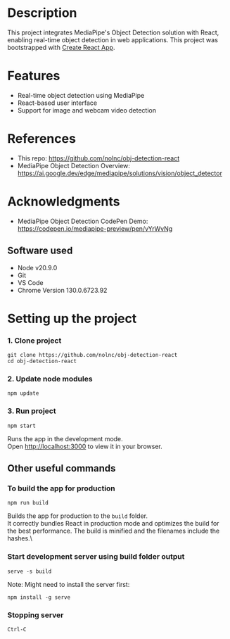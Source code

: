 # Description
This project integrates MediaPipe's Object Detection solution with React, enabling real-time object detection in web applications.
This project was bootstrapped with [Create React App](https://github.com/facebook/create-react-app).

# Features
- Real-time object detection using MediaPipe
- React-based user interface
- Support for image and webcam video detection

# References
- This repo: https://github.com/nolnc/obj-detection-react 
- MediaPipe Object Detection Overview: https://ai.google.dev/edge/mediapipe/solutions/vision/object_detector

# Acknowledgments
- MediaPipe Object Detection CodePen Demo: https://codepen.io/mediapipe-preview/pen/vYrWvNg

## Software used
- Node v20.9.0
- Git
- VS Code
- Chrome Version 130.0.6723.92

# Setting up the project

### 1. Clone project
	git clone https://github.com/nolnc/obj-detection-react
	cd obj-detection-react
	
### 2. Update node modules
	npm update
	
### 3. Run project
	npm start
	
Runs the app in the development mode.\
Open [http://localhost:3000](http://localhost:3000) to view it in your browser.

## Other useful commands
### To build the app for production
	npm run build
Builds the app for production to the `build` folder.\
It correctly bundles React in production mode and optimizes the build for the best performance.
The build is minified and the filenames include the hashes.\

### Start development server using build folder output
	serve -s build
Note: Might need to install the server first:

	npm install -g serve

### Stopping server
	Ctrl-C
